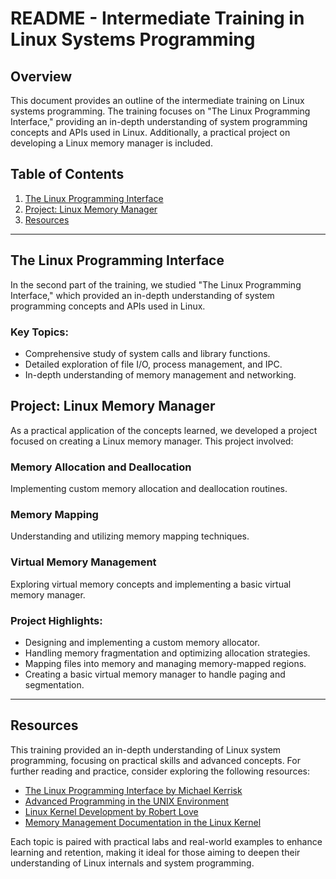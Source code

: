 # README - Intermediate Training in Linux Systems Programming

## Overview

This document provides an outline of the intermediate training on Linux systems programming. The training focuses on "The Linux Programming Interface," providing an in-depth understanding of system programming concepts and APIs used in Linux. Additionally, a practical project on developing a Linux memory manager is included.

## Table of Contents

1. [The Linux Programming Interface](#the-linux-programming-interface)
2. [Project: Linux Memory Manager](#project-linux-memory-manager)
3. [Resources](#resources)

---

## The Linux Programming Interface

In the second part of the training, we studied "The Linux Programming Interface," which provided an in-depth understanding of system programming concepts and APIs used in Linux.

### Key Topics:
- Comprehensive study of system calls and library functions.
- Detailed exploration of file I/O, process management, and IPC.
- In-depth understanding of memory management and networking.

## Project: Linux Memory Manager

As a practical application of the concepts learned, we developed a project focused on creating a Linux memory manager. This project involved:

### Memory Allocation and Deallocation

Implementing custom memory allocation and deallocation routines.

### Memory Mapping

Understanding and utilizing memory mapping techniques.

### Virtual Memory Management

Exploring virtual memory concepts and implementing a basic virtual memory manager.

### Project Highlights:
- Designing and implementing a custom memory allocator.
- Handling memory fragmentation and optimizing allocation strategies.
- Mapping files into memory and managing memory-mapped regions.
- Creating a basic virtual memory manager to handle paging and segmentation.

---

## Resources

This training provided an in-depth understanding of Linux system programming, focusing on practical skills and advanced concepts. For further reading and practice, consider exploring the following resources:

- [The Linux Programming Interface by Michael Kerrisk](https://man7.org/tlpi/)
- [Advanced Programming in the UNIX Environment](https://www.apuebook.com/)
- [Linux Kernel Development by Robert Love](https://www.robertlove.org/)
- [Memory Management Documentation in the Linux Kernel](https://www.kernel.org/doc/html/latest/admin-guide/mm/index.html)

Each topic is paired with practical labs and real-world examples to enhance learning and retention, making it ideal for those aiming to deepen their understanding of Linux internals and system programming.
